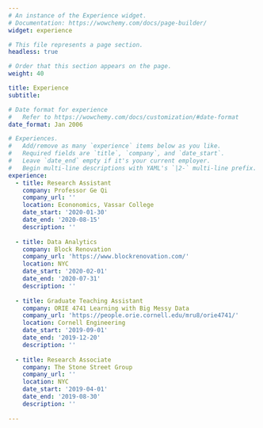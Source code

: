 ```yaml
---
# An instance of the Experience widget.
# Documentation: https://wowchemy.com/docs/page-builder/
widget: experience

# This file represents a page section.
headless: true

# Order that this section appears on the page.
weight: 40

title: Experience
subtitle:

# Date format for experience
#   Refer to https://wowchemy.com/docs/customization/#date-format
date_format: Jan 2006

# Experiences.
#   Add/remove as many `experience` items below as you like.
#   Required fields are `title`, `company`, and `date_start`.
#   Leave `date_end` empty if it's your current employer.
#   Begin multi-line descriptions with YAML's `|2-` multi-line prefix.
experience:
  - title: Research Assistant
    company: Professor Ge Qi
    company_url: ''
    location: Econonomics, Vassar College
    date_start: '2020-01-30'
    date_end: '2020-08-15'
    description: ''
        
  - title: Data Analytics
    company: Block Renovation
    company_url: 'https://www.blockrenovation.com/'
    location: NYC
    date_start: '2020-02-01'
    date_end: '2020-07-31'
    description: ''
    
  - title: Graduate Teaching Assistant
    company: ORIE 4741 Learning with Big Messy Data
    company_url: 'https://people.orie.cornell.edu/mru8/orie4741/'
    location: Cornell Engineering
    date_start: '2019-09-01'
    date_end: '2019-12-20'
    description: ''
   
  - title: Research Associate
    company: The Stone Street Group
    company_url: ''
    location: NYC
    date_start: '2019-04-01'
    date_end: '2019-08-30'
    description: ''
  
---
```

